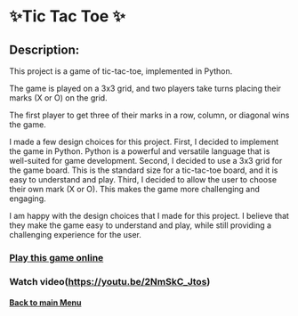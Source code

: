 
# ✨Tic Tac Toe ✨
 

## Description:

This project is a game of tic-tac-toe, implemented in Python. 

The game is played on a 3x3 grid, and two players take turns placing their marks (X or O) on the grid. 

The first player to get three of their marks in a row, column, or diagonal wins the game.

I made a few design choices for this project. First, I decided to implement the game in Python. Python is a powerful and versatile language that is well-suited for game development. Second, I decided to use a 3x3 grid for the game board. This is the standard size for a tic-tac-toe board, and it is easy to understand and play. Third, I decided to allow the user to choose their own mark (X or O). This makes the game more challenging and engaging.

I am happy with the design choices that I made for this project. I believe that they make the game easy to understand and play, while still providing a challenging experience for the user.

### [Play this game online](https://www.online-python.com/oQn49MZL3r ) 

### Watch video(https://youtu.be/2NmSkC_Jtos)

 #### [Back to main Menu](https://github.com/PeJiR/Harvard-University-Certificates/tree/main)
